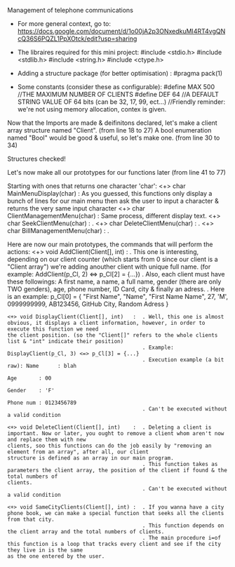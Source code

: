 Management of telephone communications

+ For more general context, go to: https://docs.google.com/document/d/1o00jA2p3ONxedkuMI4RT4vgQNcQ36S6PQZL1PpXOtck/edit?usp=sharing


- The libraires required for this mini project:
  #include <stdio.h>
  #include <stdlib.h>
  #include <string.h>
  #include <ctype.h>
  
- Adding a structure package (for better optimisation) :
  #pragma pack(1)
 
- Some constants (consider these as configurable):
  #define MAX 500 //THE MAXIMUM NUMBER OF CLIENTS
  #define DEF 64 //A DEFAULT STRING VALUE OF 64 bits (can be 32, 17, 99, ect...)
//Friendly reminder: we're not using memory allocation, contex is given.


Now that the Imports are made & deifinitons declared, let's make a client array structure named "Client". (from line 18 to 27)
A bool enumeration named "Bool" would be good & useful, so let's make one. (from line 30 to 34)

Structures checked!


Let's now make all our prototypes for our functions later (from line 41 to 77)
  
  Starting with ones that returns one character 'char':
    <+> char MainMenuDisplay(char)         : As you guessed, this functions only display a bunch of lines for our main menu then ask the user to input a character &                                                returns the very same input character 
    <+> char ClientManagementMenu(char)    : Same process, different display text.
    <+> char SeekClientMenu(char)          :                .
    <+> char DeleteClientMenu(char)        :                .
    <+> char BillManagementMenu(char)      :                .
                              
                              
  Here are now our main prototypes, the commands that will perform the actions:
    <+> void AddClient(Client[], int)       :  . This one is interesting, depending on our client counter (which starts from 0 since our client is a "Client array")                                                  we're adding anouther client with unique full name. (for example: AddClient(p_Cl, 2) <=> p_Cl[2] = {...})
                                               . Also, each client must have these followings: A first name, a name, a full name, gender (there are only TWO genders), 
                                               age, phone number, ID Card, city & finally an adress.
                                               . Here is an example: p_Cl[0] = { "First Name", "Name", "First Name Name", 27, 'M', 0999999999, AB123456, GitHub City,                                                  Random Adress }
                                           
    <+> void DisplayClient(Client[], int)   :  . Well, this one is almost obvious, it displays a client information, however, in order to execute this function we need                                                the client position. (so the "Client[]" refers to the whole clients list & "int" indicate their position)
                                               . Example: DisplayClient(p_Cl, 3) <=> p_Cl[3] = {...}
                                               . Execution example (a bit raw): Name      : blah
                                                                                Age       : 00
                                                                                Gender    : 'F'
                                                                                Phone num : 0123456789
                                               . Can't be executed without a valid condition
                                           
    <+> void DeleteClient(Client[], int)    :  . Deleting a client is important. Now or later, you ought to remove a client whom aren't now and replace them with new                                                  clients, soo this functions can do the job easily by "removing an element from an array", after all, our client                                                        structure is defined as an array in our main program.
                                               . This function takes as parameters the client array, the position of the client if found & the total numbers of                                                        clients.   
                                               . Can't be executed without a valid condition

    <+> void SameCityClients(Client[], int) :  . If you wanna have a city phone book, we can make a special function that seeks all the clients from that city.
                                               . This function depends on the client array and the total numbers of clients.
                                               . The main procedure i=of this function is a loop that tracks every client and see if the city they live in is the same                                                as the one entered by the user.
 
